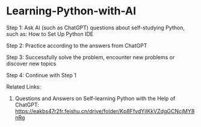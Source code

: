 # Learning-Python-with-AI

Step 1: Ask AI (such as ChatGPT) questions about self-studying Python, such as: How to Set Up Python IDE

Step 2: Practice according to the answers from ChatGPT

Step 3: Successfully solve the problem, encounter new problems or discover new topics

Step 4: Continue with Step 1

Related Links: 
1. Questions and Answers on Self-learning Python with the Help of ChatGPT:    https://eakbs47r2fr.feishu.cn/drive/folder/Kp8FfvdYjlKkVZdgGCNcjMY8nRg

